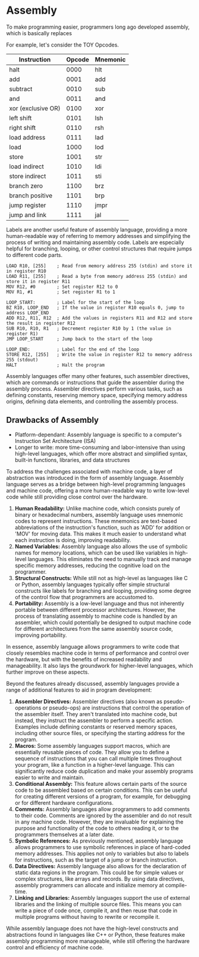 # Assembly

To make programming easier, programmers long ago developed assembly, which is basically replaces&#x20;

For example, let's consider the TOY Opcodes.&#x20;

| Instruction        | Opcode | Mnemonic  |
| ------------------ | ------ | --------- |
| halt               | 0000   | hlt       |
| add                | 0001   | add       |
| subtract           | 0010   | sub       |
| and                | 0011   | and       |
| xor (exclusive OR) | 0100   | xor       |
| left shift         | 0101   | lsh       |
| right shift        | 0110   | rsh       |
| load address       | 0111   | lad       |
| load               | 1000   | lod       |
| store              | 1001   | str       |
| load indirect      | 1010   | ldi       |
| store indirect     | 1011   | sti       |
| branch zero        | 1100   | brz       |
| branch positive    | 1101   | brp       |
| jump register      | 1110   | jmpr      |
| jump and link      | 1111   | jal       |

Labels are another useful feature of assembly language, providing a more human-readable way of referring to memory addresses and simplifying the process of writing and maintaining assembly code. Labels are especially helpful for branching, looping, or other control structures that require jumps to different code parts.

```armasm
LOAD R10, [255]    ; Read from memory address 255 (stdin) and store it in register R10
LOAD R11, [255]    ; Read a byte from memory address 255 (stdin) and store it in register R11
MOV R12, #0        ; Set register R12 to 0
MOV R1, #1         ; Set register R1 to 1

LOOP_START:        ; Label for the start of the loop
BZ R10, LOOP_END   ; If the value in register R10 equals 0, jump to address LOOP_END
ADD R12, R11, R12  ; Add the values in registers R11 and R12 and store the result in register R12
SUB R10, R10, R1   ; Decrement register R10 by 1 (the value in register R1)
JMP LOOP_START     ; Jump back to the start of the loop

LOOP_END:          ; Label for the end of the loop
STORE R12, [255]   ; Write the value in register R12 to memory address 255 (stdout)
HALT               ; Halt the program
```



Assembly languages offer many other features, such assembler directives, which are commands or instructions that guide the assembler during the assembly process. Assembler directives perform various tasks, such as defining constants, reserving memory space, specifying memory address origins, defining data elements, and controlling the assembly process.



## Drawbacks of Assembly

* Platform-dependant: Assembly language is specific to a computer's Instruction Set Architecture (ISA)
* Longer to write: more time-consuming and labor-intensive than using high-level languages, which offer more abstract and simplified syntax, built-in functions, libraries, and data structures

















To address the challenges associated with machine code, a layer of abstraction was introduced in the form of assembly language. Assembly language serves as a bridge between high-level programming languages and machine code, offering a more human-readable way to write low-level code while still providing close control over the hardware.

1. **Human Readability:** Unlike machine code, which consists purely of binary or hexadecimal numbers, assembly language uses mnemonic codes to represent instructions. These mnemonics are text-based abbreviations of the instruction's function, such as 'ADD' for addition or 'MOV' for moving data. This makes it much easier to understand what each instruction is doing, improving readability.
2. **Named Variables:** Assembly language also allows the use of symbolic names for memory locations, which can be used like variables in high-level languages. This eliminates the need to manually track and manage specific memory addresses, reducing the cognitive load on the programmer.
3. **Structural Constructs:** While still not as high-level as languages like C or Python, assembly languages typically offer simple structural constructs like labels for branching and looping, providing some degree of the control flow that programmers are accustomed to.
4. **Portability:** Assembly is a low-level language and thus not inherently portable between different processor architectures. However, the process of translating assembly to machine code is handled by an assembler, which could potentially be designed to output machine code for different architectures from the same assembly source code, improving portability.

In essence, assembly language allows programmers to write code that closely resembles machine code in terms of performance and control over the hardware, but with the benefits of increased readability and manageability. It also lays the groundwork for higher-level languages, which further improve on these aspects.









Beyond the features already discussed, assembly languages provide a range of additional features to aid in program development:

1. **Assembler Directives:** Assembler directives (also known as pseudo-operations or pseudo-ops) are instructions that control the operation of the assembler itself. They aren't translated into machine code, but instead, they instruct the assembler to perform a specific action. Examples include defining constants or reserved memory spaces, including other source files, or specifying the starting address for the program.
2. **Macros:** Some assembly languages support macros, which are essentially reusable pieces of code. They allow you to define a sequence of instructions that you can call multiple times throughout your program, like a function in a higher-level language. This can significantly reduce code duplication and make your assembly programs easier to write and maintain.
3. **Conditional Assembly:** This feature allows certain parts of the source code to be assembled based on certain conditions. This can be useful for creating different versions of a program, for example, for debugging or for different hardware configurations.
4. **Comments:** Assembly languages allow programmers to add comments to their code. Comments are ignored by the assembler and do not result in any machine code. However, they are invaluable for explaining the purpose and functionality of the code to others reading it, or to the programmers themselves at a later date.
5. **Symbolic References:** As previously mentioned, assembly language allows programmers to use symbolic references in place of hard-coded memory addresses. This applies not only to variables but also to labels for instructions, such as the target of a jump or branch instruction.
6. **Data Directives:** Assembly language also allows for the declaration of static data regions in the program. This could be for simple values or complex structures, like arrays and records. By using data directives, assembly programmers can allocate and initialize memory at compile-time.
7. **Linking and Libraries:** Assembly languages support the use of external libraries and the linking of multiple source files. This means you can write a piece of code once, compile it, and then reuse that code in multiple programs without having to rewrite or recompile it.

While assembly language does not have the high-level constructs and abstractions found in languages like C++ or Python, these features make assembly programming more manageable, while still offering the hardware control and efficiency of machine code.
